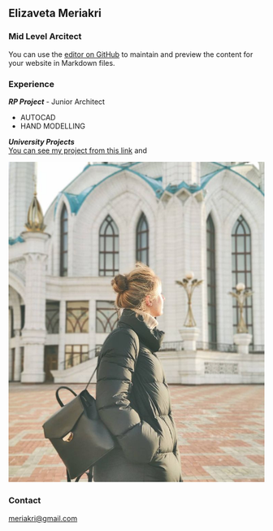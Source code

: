 ## Elizaveta Meriakri
### Mid Level Arcitect

You can use the [editor on GitHub](https://github.com/coder1903/portfolio/edit/gh-pages/index.md) to maintain and preview the content for your website in Markdown files.

### **Experience**
_**RP Project**_ - Junior Architect
- AUTOCAD
- HAND MODELLING 


_**University Projects**_ \
[You can see my project from this link](/project.pdf) and 


![Image](/photo.jpg)

### Contact
meriakri@gmail.com
